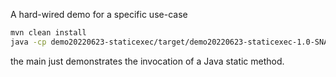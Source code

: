 A hard-wired demo for a specific use-case

```sh
mvn clean install
java -cp demo20220623-staticexec/target/demo20220623-staticexec-1.0-SNAPSHOT.jar org.drools.demo20220623.staticexec.Demo20220623
```

the main just demonstrates the invocation of a Java static method.
